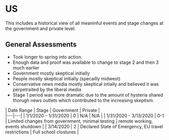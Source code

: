 # US

This includes a historical view of all meaninful events and stage changes at the government and private level. 

## General Assessments
   * Took longer to spring into action. 
   * Enough data and proof was available to change to stage 2 and then 3 much earlier
   * Government mostly skeptical initially 
   * People mostly skeptical initially (specailly midwest)
   * Conservative news media mostly skeptical intially and believed it was perpetraited by the liberal media
   * Stage 1 period was more dramatic due to the amount of hysteria shared thorugh news outlets which contributed to the increasing skeptism. 

| Date Range  | Stage  | Government | Private |  
|---|---|
| 1/1/2020 - 1/31/2020  | 0 | N/A | N/A |
| 1/31/2020 - 3/13/2020   | 0-1  | Limited changes from government, minimal testing | remote working, events shutdown |
| 3/14/2020 | 2  | Declared State of Emergency, EU travel restrictions | Full school clostures |
